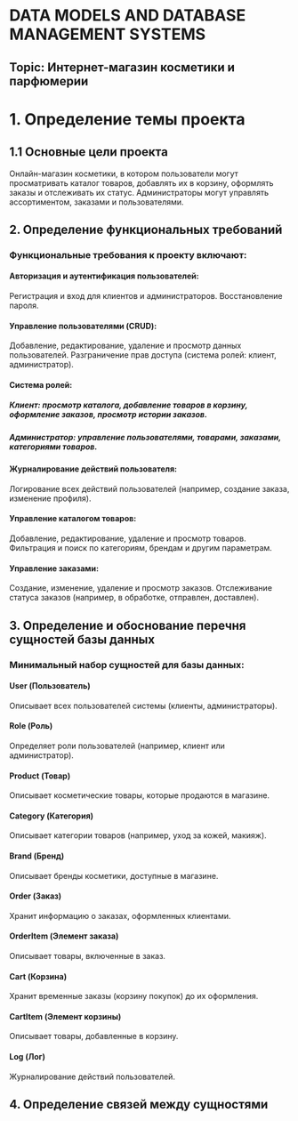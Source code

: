 # DATA MODELS AND DATABASE MANAGEMENT SYSTEMS
## Topic: Интернет-магазин косметики и парфюмерии
# 1. Определение темы проекта
## 1.1 Основные цели проекта
Онлайн-магазин косметики, в котором пользователи могут просматривать каталог товаров, добавлять их в корзину, оформлять заказы и отслеживать их статус. Администраторы могут управлять ассортиментом, заказами и пользователями.
## 2. Определение функциональных требований
### Функциональные требования к проекту включают:
#### Авторизация и аутентификация пользователей:
Регистрация и вход для клиентов и администраторов.
Восстановление пароля.
#### Управление пользователями (CRUD):
Добавление, редактирование, удаление и просмотр данных пользователей.
Разграничение прав доступа (система ролей: клиент, администратор).
#### Система ролей:
##### Клиент: просмотр каталога, добавление товаров в корзину, оформление заказов, просмотр истории заказов.
##### Администратор: управление пользователями, товарами, заказами, категориями товаров.
#### Журналирование действий пользователя:
Логирование всех действий пользователей (например, создание заказа, изменение профиля).
#### Управление каталогом товаров:
Добавление, редактирование, удаление и просмотр товаров.
Фильтрация и поиск по категориям, брендам и другим параметрам.
#### Управление заказами:
Создание, изменение, удаление и просмотр заказов.
Отслеживание статуса заказов (например, в обработке, отправлен, доставлен).

## 3. Определение и обоснование перечня сущностей базы данных
### Минимальный набор сущностей для базы данных:
#### User (Пользователь)
Описывает всех пользователей системы (клиенты, администраторы).
#### Role (Роль)
Определяет роли пользователей (например, клиент или администратор).
#### Product (Товар)
Описывает косметические товары, которые продаются в магазине.
#### Category (Категория)
Описывает категории товаров (например, уход за кожей, макияж).
#### Brand (Бренд)
Описывает бренды косметики, доступные в магазине.
#### Order (Заказ)
Хранит информацию о заказах, оформленных клиентами.
#### OrderItem (Элемент заказа)
Описывает товары, включенные в заказ.
#### Cart (Корзина)
Хранит временные заказы (корзину покупок) до их оформления.
#### CartItem (Элемент корзины)
Описывает товары, добавленные в корзину.
#### Log (Лог)
Журналирование действий пользователей.
## 4. Определение связей между сущностями
